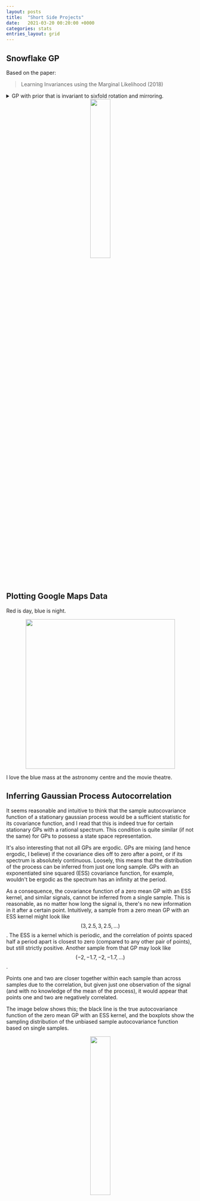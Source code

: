 ```yaml
---
layout: posts
title:  "Short Side Projects"
date:   2021-03-20 00:20:00 +0000
categories: stats
entries_layout: grid
---
```


## Snowflake GP

Based on the paper:

> Learning Invariances using the Marginal Likelihood (2018)

<details>
<summary> GP with prior that is invariant to sixfold rotation and mirroring. </summary>
    
{%highlight R%}

library(ggplot2)
library(reticulate)
library(data.table)

set.seed(42^2)

cdist = import('scipy')$spatial$distance$cdist

k_g = function(d, s=1, l=1) s*exp(-(d^2) / (l^2))

n = 60
x = cbind(rep(seq(-3, 3, l=n), n),
          rep(seq(-3, 3, l=n), each=n))

R = function(t) matrix(c(cos(t), sin(t), -sin(t), cos(t)), 2, 2)

xs = list()
for (i in 0:5) {
    add_x = x %*% R(i*pi/3)
    xs[[length(xs) + 1]] = add_x
    xs[[length(xs) + 1]] = add_x[, 2:1]
}

S = matrix(0, n^2, n^2)
for(i in 1:length(xs))
    for(j in 1:length(xs))
        S = S + k_g(cdist(xs[[i]], xs[[j]]))

y = as.numeric(t(chol(S + diag(n^2)*1e-5)) %*% rnorm(n^2))

df = data.table(x[, 1], x[, 2], y)
df = df[, .(y = mean(y)), by=.(x_a = factor(V1), x_b = factor(V2))]

ggplot(df, aes(x=x_a, y=x_b, fill=y)) +
    geom_tile() +
    theme(legend.position = "none",
          panel.grid = element_blank(),
          axis.title = element_blank(),
          axis.text = element_blank(),
          axis.ticks = element_blank(),
          panel.background = element_blank()) +
    scale_fill_distiller(palette = "Spectral")

{% endhighlight %}
</details>

<center> <img src="/images/symgp.png" width="33%"> </center>

## Plotting Google Maps Data

Red is day, blue is night.

<center> <img src="/images/camlc.png" height="400" width="400"> </center>

I love the blue mass at the astronomy centre and the movie theatre.

## Inferring Gaussian Process Autocorrelation

It seems reasonable and intuitive to think that the sample autocovariance function of a stationary gaussian process would be a sufficient statistic for its covariance function, and I read that this is indeed true for certain stationary GPs with a rational spectrum. This condition is quite similar (if not the same) for GPs to possess a state space representation.

It's also interesting that not all GPs are ergodic. GPs are mixing (and hence ergodic, I believe) if the covariance dies off to zero after a point, or if its spectrum is absolutely continuous. Loosely, this means that the distribution of the process can be inferred from just one long sample. GPs with an exponentiated sine squared (ESS) covariance function, for example, wouldn't be ergodic as the spectrum has an infinity at the period.

As a consequence, the covariance function of a zero mean GP with an ESS kernel, and similar signals, cannot be inferred from a single sample. This is reasonable, as no matter how long the signal is, there's no new information in it after a certain point. Intuitively, a sample from a zero mean GP with an ESS kernel might look like $$ (3, 2.5, 3, 2.5, ...) $$. The ESS is a kernel which is periodic, and the correlation of points spaced half a period apart is closest to zero (compared to any other pair of points), but still strictly positive. Another sample from that GP may look like $$ (-2, -1.7, -2, -1.7, ...) $$.

Points one and two are closer together within each sample than across samples due to the correlation, but given just one observation of the signal (and with no knowledge of the mean of the process), it would appear that points one and two are negatively correlated.

The image below shows this; the black line is the true autocovariance function of the zero mean GP with an ESS kernel, and the boxplots show the sampling distribution of the unbiased sample autocovariance function based on single samples.

<center> <img src="/images/esdst.png" width="33%"> </center>

<br>

## Griffin Lim Algorithm and a Minimal Working Implementation

This minimal implementation below is based on the [Librosa source on GitHub](https://github.com/librosa/librosa/blob/09381cc262be04cae65cab33c56bba4b14915393/librosa/core/spectrum.py#L2128).

<details open>
<summary> GLA </summary>

{%highlight python%}

import numpy as np
from scipy.signal import stft, istft
from scipy.io import wavfile as wav

sr, audio = wav.read('audio.wav')

stft_of_audio = stft(audio)[2]
st_spectrum = np.abs(stft_of_audio)

angles = np.empty(st_spectrum.shape, dtype=np.complex64)
angles[:] = np.exp(2j * np.pi * np.random.rand(*st_spectrum.shape)) # angles[:] = 1.0

stft_recon = 0.; momentum = 0.99
for _ in range(2000):
	stft_recon_prv = stft_recon
	signal_recon = istft(st_spectrum * angles)[1]
	stft_recon = stft(signal_recon)[2]
	angles[:] = stft_recon - (momentum / (1 + momentum)) * stft_recon_prv
	angles[:] /= np.abs(angles) + 1e-16

audio_recon = np.array(signal_recon, dtype = np.int16)
audio_recon = np.repeat(audio_recon, 2).reshape(-1, 2)
wav.write("audio.wav", sr, audio_recon)

{% endhighlight %}
 
</details>

The GLA is an algorithm that tries to recover phase information given a matrix $$X$$ which is the absolute value of an STFT. The algorithm minimizes the frobenius norm:

$$|X - S \circ S^{-1} (X)|_F$$

where $$S$$ is the STFT operation and $$S^{-1}$$ is the inverse. The absolute value of $$X$$ - the spectrum - must be fixed. This norm is supposed to be zero for "proper" STFTs, but it isn't when initiated with random phases like in the code above (the STFT has redundant information, so one point may be used in multiple windows - so when initiated with random phases, the matrix might not correspond to anything sensible and may be inconsistent due to the windows overlapping). It is quite interesting to me that, in a probabilistic sense, STFTs of signals would probably only ever admit a density where this norm is zero (i.e. if the STFT was consistent in the overlapping windows). By minimising this norm, we approach an STFT with phases more or less consistent with the spectrum we've got, so this "loss" doesn't correspond to a likelihood.

<br>

## RL

#### a. Tic-Tac-Toe Q Learning

I wrote up an implementation of an inefficient table-based Q-learning algo that has a dataframe contain all possible states and future states in tic-tac-toe. The (pretty ugly) code is below. Here, a reward is +1 if x wins, -1 if o wins, 0 otherwise.

Since it's a solved game, the Qs only take the value -1, 0 or 1 after fitting.

<details>
<summary> Tic-Tac-Toe Q Learning </summary>

{%highlight python%}

import numpy as np
import pandas as pd
from itertools import product

def validate(string):
    blanks = string.count(' ')
    xs = string.count('x')
    os = string.count('o')

    return (blanks + xs + os == 9) and \
           ((xs == os) or (xs - os == 1))

boards = list(map(lambda x: ''.join(x), product(*[' xo'] * 9)))
boards = [board for board in boards if validate(board)]

df = pd.DataFrame(dict(boards=boards))

def event(string):
    x_wins = 0; o_wins = 0

    select = lambda x: ''.join([string[i] for i in x])

    winning_lines = (
        string[:3], string[3:6], string[6:9], # rows
        select([0, 3, 6]), select([1, 4, 7]), select([2, 5, 8]), #cols
        select([0, 4, 8]), select([2, 4, 6]) # diag
    )

    for line in winning_lines:
        unique_chars = ''.join(set(line))
        if len(unique_chars) == 1 and unique_chars != ' ':
            if unique_chars == 'x':
                x_wins += 1
            if unique_chars == 'o':
                o_wins += 1

    if x_wins + o_wins == 1:
        if x_wins: return 'x'
        if o_wins: return 'o'
    elif x_wins + o_wins > 2:
        return 'i' # impossible boards

    if string.count(' '):
        return ''
    else:
        return 'd'

df['event'] = df.apply(lambda x: event(x['boards']), axis=1)
df = df.loc[df.event != 'i'].reset_index(drop=True)

df['Q'] = np.random.uniform(-0.1, 0.1, size=df.shape[0])
df.loc[df.event == 'd', 'Q'] = 0.0
df.loc[df.event == 'x', 'Q'] = 1.0
df.loc[df.event == 'o', 'Q'] = -1.0
df['Q_next'] = df['Q'].copy()

def next_state(string, return_index=True):
    next_char = 'x' if string.count('x') == string.count('o') else 'o'
    chars = tuple(string)
    next_states = [''.join(chars[:i] + (next_char,) + chars[(i + 1):]) \
                   for i in range(9) if chars[i] == ' ']

    if return_index:
        next_states = list(df.loc[df.boards.isin(next_states)].index)
    return next_states

df['next_state'] = None
df.loc[df.event == '', 'next_state'] = \
    df.loc[df.event == ''].apply(lambda x: next_state(x['boards']), axis=1)

def next_q(string, index):
    qs = np.array(df.Q)[df.loc[index, 'next_state']]
    return qs.max() if string.count('x') == string.count('o') else qs.min()

for _ in range(100):
    df.loc[df.event == '', 'Q_next'] =\
        df.loc[df.event == ''].apply(lambda x: next_q(x['boards'], x.name), axis=1)
    df.loc[:, 'Q'] = df.Q*0.9 + 0.1*df.Q_next

df.loc[df.boards == 'xxo o x  ', 'Q'] # expected reward is 0 because it's o's turn
df.loc[df.boards == 'xxo o x o', 'Q'] # expected reward is 1 because the next turn, x wins

{% endhighlight %}
</details>

#### b. DnD / Pokemon Battle Simulations

I coded up some classes in python but haven't gotten around to coding up the RL side of it. One neat trick: as moves can be special and do weird stuff, I coded them up as dicts of metadata, with a field named "special_effects" that contains a lambda function that takes in the opponent class instance and applies the weird stuff to it.

<details>
<summary> Simulation out of Boredomville </summary>

Sometimes one can simplify decisions as other choices may be strictly worse. Then, simple simulation can lead to the probability that a party wins, as a function of input params.

{%highlight r%}

sim = function(eagle_hp=26, dragon_hp=22, eagle_ac=13,
               dragon_ac=16, eagle_str=3, eagle_dex=3,
               dragon_dex=1, dragon_str=2, can_use_bw=T) {

    d = function(n=1, r=20) sample(1:r, n, T)

    adv = function(roll) ifelse(roll == 20, 2, 1)

    eagle_turn = function(ac) {
        dmg = 0; hit = d()
        if(hit + 2 + eagle_str >= ac)
            dmg = dmg + adv(hit)*d(1, 6) + eagle_str
        hit = d()
        if(hit + 2 + eagle_str >= ac)
            dmg = dmg + adv(hit)*sum(d(2, 6)) + eagle_str
        return(dmg)
    }

    dragon_turn = function(ac) {
        if(can_use_bw) {
            if(sample(0:2, 1)) can_use_bw = F
            save_mod = ifelse(d() + eagle_dex >= 11, 0.5, 1)
            return(floor(save_mod * sum(d(4, 8))))
        }else{
            hit = d()
            if(hit + 2 + dragon_str >= ac)
                return(adv(hit)*d(1, 10) + dragon_str)
            else return(0)
        }
    }

    if(d() + eagle_dex >= d() + dragon_dex)
        dragon_hp = dragon_hp - eagle_turn(dragon_ac)
    while(T) {
        if(dragon_hp <= 0) return(1)
        eagle_hp = eagle_hp - dragon_turn(eagle_ac)
        if(eagle_hp <= 0) return(0)
        dragon_hp = dragon_hp - eagle_turn(dragon_ac)
    }
}

mean(replicate(10000, sim()))

{% endhighlight %}
</details>

<br>

## New York Conditional Taxi Dropoff Probabilities

I fit a twenty component mixture of multivariate normals, using scikit-learn, to the four dimensional new york taxi pickup/dropoffs dataset.

The dimensions look like (pickup_lat, pickup_lon, dropoff_lat, dropoff_lon). The aim is to predict the distribution of (dropoff_lat, dropoff_lon) by conditioning on (pickup_lat, pickup_lon).

<center> <img src="/images/gsmix.png" width="33%"> </center>

## Envelope Modelling

Google's Quick Draw dataset contains multiple observations of quickly drawn envelopes. I fit a 256-component restricted boltzmann machine to the data, which represents a distribution over the random field that represents an envelope image. Starting off with a completely random image, using Gibbs sampling, we can make our way to the typical set of the distribution, which hopefully looks like an envelope. Here's what the burn in looks like:

<center> <img src="/images/skrgb.gif" width="33%"> </center>

## Inferring the Extent of Differentiability

Let's say that we have an observation of a noiseless function but we don't know how smooth it is. You could probably fit a Matern GP with different smoothness parameters to see which parameter maximises the log marginal likelihood (the matern parameter corresponds to the number of times one can differentiate a sample from the gp).

Below, I've simulated a series from a Matern GP with a particular differentiability parameter, and fit it using differentiability parameters ranging from $$\\{0.5, ..., 5\\}$$. The color & label correspond to the parameter while sampling.

<center> <img src="/images/dfinf.png" width="33%"> </center>

## Modelling Audio using GPs

I used the S-PAD and the GP-PAD models from Richard Turner's thesis to make these plots using some random audio data from the internet. These can be sense checked using rolling standard deviations.

 <details>
 <summary> Sample stan code for this. </summary>
	
{%highlight C%}

// S-PAD
data {
	int n;     // len
	real x[n]; // audio
}
parameters {
	real<lower = 0, upper = 1> l;
	real<lower = 0, upper = 10> s;
	vector<lower = -10, upper = 2>[n] sigma;
}
model {
	sigma[1] ~ normal(0, s);
	sigma[2:n] ~ normal(l * sigma[1:(n - 1)], s*(1 - l^2)^0.5);
	x ~ normal(0, exp(sigma));
}

// GP-PAD
data {
	int n;
	int n_s; // nrow of S22
	real seg_a[n]; // audio sample
	matrix[n, n_s] factor; // mvn conditional distribution shift factor S12 * S22^(-1)
	cholesky_factor_cov[n_s] K22c; // cholesky factor of S22
}
parameters {
	real<lower = -7.5, upper = 10> mu;
	vector<lower = -7.5, upper = 10>[n_s] sigma;
}
transformed parameters {
	vector[n] sigma_vec;
	sigma_vec = rep_vector(mu, n) +
		factor*(sigma - rep_vector(mu, n_s));
}
model {
	sigma ~ multi_normal_cholesky(rep_vector(mu, n_s), K22c);
	seg_a ~ normal(0, log(1 + exp(sigma_vec)));
}

{% endhighlight %}
</details>

<center> <img src="/images/sspad.png" width="50%"> </center>
<center> <img src="/images/gppad.png" width="50%"> </center>

## Changes in Park-Going

... w.r.t. baseline, as a result of the pandemic (as of 23rd Apr 2020). Based on the [Google mobility dataset](https://www.google.com/covid19/mobility/), plotted using leaflet.

<center> <img src="/images/prkap.png" width="75%"> </center>

<br>
